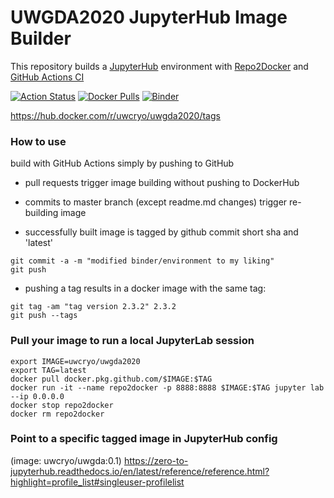 # UWGDA2020 JupyterHub Image Builder

This repository builds a [JupyterHub](https://jupyter.org/hub) environment with [Repo2Docker](https://repo2docker.readthedocs.io/en/latest/) and [GitHub Actions CI](https://help.github.com/en/actions/automating-your-workflow-with-github-actions) 

[![Action Status](https://github.com/uw-cryo/uwgda2020/workflows/Repo2Docker/badge.svg)](https://github.com/uw-cryo/uwgda2020/actions)
[![Docker Pulls](https://img.shields.io/docker/pulls/uwcryo/uwgda2020)](https://hub.docker.com/r/uwcryo/uwgda2020/tags)
[![Binder](https://mybinder.org/badge_logo.svg)](https://mybinder.org/v2/gh/uw-cryo/uwgda2020/master?urlpath=lab)

https://hub.docker.com/r/uwcryo/uwgda2020/tags

### How to use

build with GitHub Actions simply by pushing to GitHub

* pull requests trigger image building without pushing to DockerHub

* commits to master branch (except readme.md changes) trigger re-building image 
* successfully built image is tagged by github commit short sha and 'latest'
```
git commit -a -m "modified binder/environment to my liking"
git push
```
* pushing a tag results in a docker image with the same tag:
```
git tag -am "tag version 2.3.2" 2.3.2
git push --tags
```

### Pull your image to run a local JupyterLab session
```
export IMAGE=uwcryo/uwgda2020
export TAG=latest
docker pull docker.pkg.github.com/$IMAGE:$TAG
docker run -it --name repo2docker -p 8888:8888 $IMAGE:$TAG jupyter lab --ip 0.0.0.0
docker stop repo2docker
docker rm repo2docker
```

### Point to a specific tagged image in JupyterHub config
(image: uwcryo/uwgda:0.1)
https://zero-to-jupyterhub.readthedocs.io/en/latest/reference/reference.html?highlight=profile_list#singleuser-profilelist


